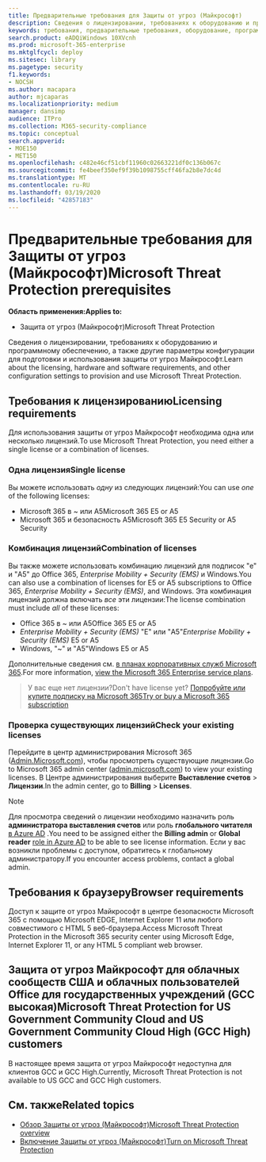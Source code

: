 ```yaml
---
title: Предварительные требования для Защиты от угроз (Майкрософт)
description: Сведения о лицензировании, требованиях к оборудованию и программному обеспечению, а также других параметрах конфигурации Защиты от угроз (Майкрософт)
keywords: требования, предварительные требования, оборудование, программное обеспечение, браузер, MTP, M365, лицензия,, A5, A5, EMS, покупка
search.product: eADQiWindows 10XVcnh
ms.prod: microsoft-365-enterprise
ms.mktglfcycl: deploy
ms.sitesec: library
ms.pagetype: security
f1.keywords:
- NOCSH
ms.author: macapara
author: mjcaparas
ms.localizationpriority: medium
manager: dansimp
audience: ITPro
ms.collection: M365-security-compliance
ms.topic: conceptual
search.appverid:
- MOE150
- MET150
ms.openlocfilehash: c482e46cf51cbf11960c02663221df0c136b067c
ms.sourcegitcommit: fe4beef350ef9f39b1098755cff46fa2b8e7dc4d
ms.translationtype: MT
ms.contentlocale: ru-RU
ms.lasthandoff: 03/19/2020
ms.locfileid: "42857183"
---
```

# <a name="microsoft-threat-protection-prerequisites"></a><span data-ttu-id="1f51a-104">Предварительные требования для Защиты от угроз (Майкрософт)</span><span class="sxs-lookup"><span data-stu-id="1f51a-104">Microsoft Threat Protection prerequisites</span></span>

<span data-ttu-id="1f51a-105">**Область применения:**</span><span class="sxs-lookup"><span data-stu-id="1f51a-105">**Applies to:**</span></span>
- <span data-ttu-id="1f51a-106">Защита от угроз (Майкрософт)</span><span class="sxs-lookup"><span data-stu-id="1f51a-106">Microsoft Threat Protection</span></span>

<span data-ttu-id="1f51a-107">Сведения о лицензировании, требованиях к оборудованию и программному обеспечению, а также другие параметры конфигурации для подготовки и использования защиты от угроз Майкрософт.</span><span class="sxs-lookup"><span data-stu-id="1f51a-107">Learn about the licensing, hardware and software requirements, and other configuration settings to provision and use Microsoft Threat Protection.</span></span>

## <a name="licensing-requirements"></a><span data-ttu-id="1f51a-108">Требования к лицензированию</span><span class="sxs-lookup"><span data-stu-id="1f51a-108">Licensing requirements</span></span>
<span data-ttu-id="1f51a-109">Для использования защиты от угроз Майкрософт необходима одна или несколько лицензий.</span><span class="sxs-lookup"><span data-stu-id="1f51a-109">To use Microsoft Threat Protection, you need either a single license or a combination of licenses.</span></span>

### <a name="single-license"></a><span data-ttu-id="1f51a-110">Одна лицензия</span><span class="sxs-lookup"><span data-stu-id="1f51a-110">Single license</span></span>
<span data-ttu-id="1f51a-111">Вы можете использовать *одну* из следующих лицензий:</span><span class="sxs-lookup"><span data-stu-id="1f51a-111">You can use *one* of the following licenses:</span></span>

- <span data-ttu-id="1f51a-112">Microsoft 365 в ~ или A5</span><span class="sxs-lookup"><span data-stu-id="1f51a-112">Microsoft 365 E5 or A5</span></span>
- <span data-ttu-id="1f51a-113">Microsoft 365 и безопасность A5</span><span class="sxs-lookup"><span data-stu-id="1f51a-113">Microsoft 365 E5 Security or A5 Security</span></span>

### <a name="combination-of-licenses"></a><span data-ttu-id="1f51a-114">Комбинация лицензий</span><span class="sxs-lookup"><span data-stu-id="1f51a-114">Combination of licenses</span></span>
<span data-ttu-id="1f51a-115">Вы также можете использовать комбинацию лицензий для подписок "е" и "A5" до Office 365, *Enterprise Mobility + Security (EMS)* и Windows.</span><span class="sxs-lookup"><span data-stu-id="1f51a-115">You can also use a combination of licenses for E5 or A5 subscriptions to Office 365, *Enterprise Mobility + Security (EMS)*, and Windows.</span></span> <span data-ttu-id="1f51a-116">Эта комбинация лицензий должна включать *все* эти лицензии:</span><span class="sxs-lookup"><span data-stu-id="1f51a-116">The license combination must include *all* of these licenses:</span></span>

- <span data-ttu-id="1f51a-117">Office 365 в ~ или A5</span><span class="sxs-lookup"><span data-stu-id="1f51a-117">Office 365 E5 or A5</span></span>
- <span data-ttu-id="1f51a-118">*Enterprise Mobility + Security (EMS)* "Е" или "A5"</span><span class="sxs-lookup"><span data-stu-id="1f51a-118">*Enterprise Mobility + Security (EMS)* E5 or A5</span></span>
- <span data-ttu-id="1f51a-119">Windows, "~" и "A5"</span><span class="sxs-lookup"><span data-stu-id="1f51a-119">Windows E5 or A5</span></span>

<span data-ttu-id="1f51a-120">Дополнительные сведения см. [в планах корпоративных служб Microsoft 365](https://www.microsoft.com/licensing/product-licensing/microsoft-365-enterprise).</span><span class="sxs-lookup"><span data-stu-id="1f51a-120">For more information, [view the Microsoft 365 Enterprise service plans](https://www.microsoft.com/licensing/product-licensing/microsoft-365-enterprise).</span></span>

> <span data-ttu-id="1f51a-121">У вас еще нет лицензии?</span><span class="sxs-lookup"><span data-stu-id="1f51a-121">Don't have license yet?</span></span> [<span data-ttu-id="1f51a-122">Попробуйте или купите подписку на Microsoft 365</span><span class="sxs-lookup"><span data-stu-id="1f51a-122">Try or buy a Microsoft 365 subscription</span></span>](https://docs.microsoft.com/microsoft-365/commerce/try-or-buy-microsoft-365?view=o365-worldwide)

### <a name="check-your-existing--licenses"></a><span data-ttu-id="1f51a-123">Проверка существующих лицензий</span><span class="sxs-lookup"><span data-stu-id="1f51a-123">Check your existing  licenses</span></span>
<span data-ttu-id="1f51a-124">Перейдите в центр администрирования Microsoft 365 ([Admin.Microsoft.com](https://admin.microsoft.com/)), чтобы просмотреть существующие лицензии.</span><span class="sxs-lookup"><span data-stu-id="1f51a-124">Go to Microsoft 365 admin center ([admin.microsoft.com](https://admin.microsoft.com/)) to view your existing licenses.</span></span> <span data-ttu-id="1f51a-125">В Центре администрирования выберите **Выставление счетов** > **Лицензии**.</span><span class="sxs-lookup"><span data-stu-id="1f51a-125">In the admin center, go to **Billing** > **Licenses**.</span></span>

>[!NOTE]
> <span data-ttu-id="1f51a-126">Для просмотра сведений о лицензии необходимо назначить роль **администратора выставления счетов** или роль **глобального читателя** [в Azure AD](https://docs.microsoft.com/azure/active-directory/users-groups-roles/directory-assign-admin-roles#available-roles) .</span><span class="sxs-lookup"><span data-stu-id="1f51a-126">You need to be assigned either the **Billing admin** or **Global reader** [role in Azure AD](https://docs.microsoft.com/azure/active-directory/users-groups-roles/directory-assign-admin-roles#available-roles) to be able to see license information.</span></span> <span data-ttu-id="1f51a-127">Если у вас возникли проблемы с доступом, обратитесь к глобальному администратору.</span><span class="sxs-lookup"><span data-stu-id="1f51a-127">If you encounter access problems, contact a global admin.</span></span>

## <a name="browser-requirements"></a><span data-ttu-id="1f51a-128">Требования к браузеру</span><span class="sxs-lookup"><span data-stu-id="1f51a-128">Browser requirements</span></span>
<span data-ttu-id="1f51a-129">Доступ к защите от угроз Майкрософт в центре безопасности Microsoft 365 с помощью Microsoft EDGE, Internet Explorer 11 или любого совместимого с HTML 5 веб-браузера.</span><span class="sxs-lookup"><span data-stu-id="1f51a-129">Access Microsoft Threat Protection in the Microsoft 365 security center using Microsoft Edge, Internet Explorer 11, or any HTML 5 compliant web browser.</span></span>

## <a name="microsoft-threat-protection-for-us-government-community-cloud-and-us-government-community-cloud-high-gcc-high-customers"></a><span data-ttu-id="1f51a-130">Защита от угроз Майкрософт для облачных сообществ США и облачных пользователей Office для государственных учреждений (GCC высокая)</span><span class="sxs-lookup"><span data-stu-id="1f51a-130">Microsoft Threat Protection for US Government Community Cloud and US Government Community Cloud High (GCC High) customers</span></span>
<span data-ttu-id="1f51a-131">В настоящее время защита от угроз Майкрософт недоступна для клиентов GCC и GCC High.</span><span class="sxs-lookup"><span data-stu-id="1f51a-131">Currently, Microsoft Threat Protection is not available to US GCC and GCC High customers.</span></span> 

## <a name="related-topics"></a><span data-ttu-id="1f51a-132">См. также</span><span class="sxs-lookup"><span data-stu-id="1f51a-132">Related topics</span></span>
- [<span data-ttu-id="1f51a-133">Обзор Защиты от угроз (Майкрософт)</span><span class="sxs-lookup"><span data-stu-id="1f51a-133">Microsoft Threat Protection overview</span></span>](microsoft-threat-protection.md)
- [<span data-ttu-id="1f51a-134">Включение Защиты от угроз (Майкрософт)</span><span class="sxs-lookup"><span data-stu-id="1f51a-134">Turn on Microsoft Threat Protection</span></span>](mtp-enable.md)
